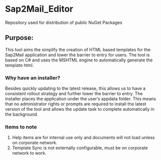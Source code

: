 # Sap2Mail_Editor
Repository used for distribution of public NuGet Packages

## Purpose: 
This tool aims the simplify the creation of HTML based templates for the Sap2Mail application and lower the barrier to entry for users. The tool is based on C# and uses the MSHTML engine to automatically generate the template html.  

### Why have an installer?
Besides quickly updating to the latest release, this allows us to have a consistent rollout strategy and further lower the barrier to entry. The installer places the application under the user’s appdata folder. This means that no administrator rights or prompts are required to install the latest version of the tool and allows the update task to complete automatically in the background. 

### Items to note
1. Help items are for internal use only and documents will not load unless on corporate network.
2. Template Sync is not externally configurable, must be on corporate network to work.

